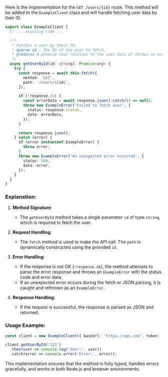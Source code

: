 Here is the implementation for the `GET /users/{id}` route. This method will be added to the `ExampleClient` class and will handle fetching user data by their ID.

```typescript
export class ExampleClient {
  // ... existing code ...

  /**
   * Fetches a user by their ID.
   * @param id - The ID of the user to fetch.
   * @returns A promise that resolves to the user data or throws an error if the request fails.
   */
  async getUserById(id: string): Promise<any> {
    try {
      const response = await this.fetch({
        method: 'GET',
        path: `/users/${id}`,
      });

      if (!response.ok) {
        const errorData = await response.json().catch(() => null);
        throw new ExampleError('Failed to fetch user', {
          status: response.status,
          data: errorData,
        });
      }

      return response.json();
    } catch (error) {
      if (error instanceof ExampleError) {
        throw error;
      }
      throw new ExampleError('An unexpected error occurred', {
        status: 500,
        data: error,
      });
    }
  }
}
```

### Explanation:
1. **Method Signature**:
   - The `getUserById` method takes a single parameter `id` of type `string`, which is required to fetch the user.

2. **Request Handling**:
   - The `fetch` method is used to make the API call. The `path` is dynamically constructed using the provided `id`.

3. **Error Handling**:
   - If the response is not OK (`!response.ok`), the method attempts to parse the error response and throws an `ExampleError` with the status code and error data.
   - If an unexpected error occurs during the fetch or JSON parsing, it is caught and rethrown as an `ExampleError`.

4. **Response Handling**:
   - If the request is successful, the response is parsed as JSON and returned.

### Usage Example:
```typescript
const client = new ExampleClient({ baseUrl: 'https://api.com', token: 'your-jwt-token' });

client.getUserById('123')
  .then(user => console.log('User:', user))
  .catch(error => console.error('Error:', error));
```

This implementation ensures that the method is fully typed, handles errors gracefully, and works in both Node.js and browser environments.